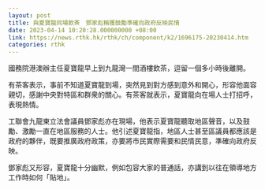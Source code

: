 ```yaml
---
layout: post
title: 與夏寶龍同場飲茶　鄧家彪稱獲鼓勵準確向政府反映民情
date: 2023-04-14 10:20:28.000000000 +08:00
link: https://news.rthk.hk/rthk/ch/component/k2/1696175-20230414.htm
categories: rthk
---
```


國務院港澳辦主任夏寶龍早上到九龍灣一間酒樓飲茶，逗留一個多小時後離開。

有茶客表示，事前不知道夏寶龍到場，突然見到對方感到意外和開心，形容他面容親切，感謝中央對特區和群衆的關心。有茶客就表示，夏寶龍向在場人士打招呼，表現熱情。

工聯會九龍東立法會議員鄧家彪亦在現場，他表示夏寶龍聽取地區聲音，以及鼓勵、激勵一直在地區服務的人士。他引述夏寶龍指，地區人士甚至區議員都應該是政府的夥伴，既要推廣政府政策，亦要將市民實際需要和民情民意，準確向政府反映。

鄧家彪又形容，夏寶龍十分幽默，例如包容大家的普通話，亦講到以往在領導地方工作時如何「貼地」。
